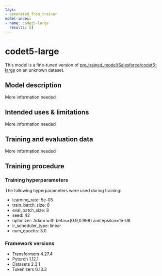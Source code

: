 ```yaml
---
tags:
- generated_from_trainer
model-index:
- name: codet5-large
  results: []
---
```


<!-- This model card has been generated automatically according to the information the Trainer had access to. You
should probably proofread and complete it, then remove this comment. -->

# codet5-large

This model is a fine-tuned version of [pre_trained_model/Salesforce/codet5-large](https://huggingface.co/pre_trained_model/Salesforce/codet5-large) on an unknown dataset.

## Model description

More information needed

## Intended uses & limitations

More information needed

## Training and evaluation data

More information needed

## Training procedure

### Training hyperparameters

The following hyperparameters were used during training:
- learning_rate: 5e-05
- train_batch_size: 8
- eval_batch_size: 8
- seed: 42
- optimizer: Adam with betas=(0.9,0.999) and epsilon=1e-08
- lr_scheduler_type: linear
- num_epochs: 3.0

### Framework versions

- Transformers 4.27.4
- Pytorch 1.12.1
- Datasets 2.2.1
- Tokenizers 0.13.3
